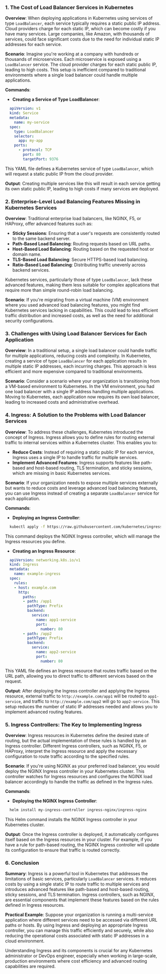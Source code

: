 ### 1. **The Cost of Load Balancer Services in Kubernetes**

**Overview**:
When deploying applications in Kubernetes using services of type `LoadBalancer`, each service typically requires a static public IP address. Cloud providers charge for each static IP, which can become costly if you have many services. Large companies, like Amazon, with thousands of services, could face significant costs due to the need for individual static IP addresses for each service.

**Scenario**:
Imagine you're working at a company with hundreds or thousands of microservices. Each microservice is exposed using a `LoadBalancer` service. The cloud provider charges for each static public IP, leading to high costs. This setup is inefficient compared to traditional environments where a single load balancer could handle multiple applications.

**Commands**:
- **Creating a Service of Type LoadBalancer**:
```yaml
  apiVersion: v1
  kind: Service
  metadata:
    name: my-service
  spec:
    type: LoadBalancer
    selector:
      app: my-app
    ports:
      - protocol: TCP
        port: 80
        targetPort: 9376
```
  This YAML file defines a Kubernetes service of type `LoadBalancer`, which will request a static public IP from the cloud provider.

**Output**:
Creating multiple services like this will result in each service getting its own static public IP, leading to high costs if many services are deployed.

### 2. **Enterprise-Level Load Balancing Features Missing in Kubernetes Services**

**Overview**:
Traditional enterprise load balancers, like NGINX, F5, or HAProxy, offer advanced features such as:
- **Sticky Sessions**: Ensuring that a user's requests are consistently routed to the same backend server.
- **Path-Based Load Balancing**: Routing requests based on URL paths.
- **Host-Based Load Balancing**: Routing based on the requested host or domain name.
- **TLS-Based Load Balancing**: Secure HTTPS-based load balancing.
- **Ratio-Based Load Balancing**: Distributing traffic unevenly across backend services.

Kubernetes services, particularly those of type `LoadBalancer`, lack these advanced features, making them less suitable for complex applications that require more than simple round-robin load balancing.

**Scenario**:
If you're migrating from a virtual machine (VM) environment where you used advanced load balancing features, you might find Kubernetes services lacking in capabilities. This could lead to less efficient traffic distribution and increased costs, as well as the need for additional security configurations.

### 3. **Challenges with Using Load Balancer Services for Each Application**

**Overview**:
In a traditional setup, a single load balancer could handle traffic for multiple applications, reducing costs and complexity. In Kubernetes, creating a service of type `LoadBalancer` for each application results in multiple static IP addresses, each incurring charges. This approach is less efficient and more expensive compared to traditional environments.

**Scenario**:
Consider a scenario where your organization is transitioning from a VM-based environment to Kubernetes. In the VM environment, you had one load balancer with a single IP address handling multiple applications. Moving to Kubernetes, each application now requires its own load balancer, leading to increased costs and administrative overhead.

### 4. **Ingress: A Solution to the Problems with Load Balancer Services**

**Overview**:
To address these challenges, Kubernetes introduced the concept of Ingress. Ingress allows you to define rules for routing external traffic to internal services within a Kubernetes cluster. This enables you to:
- **Reduce Costs**: Instead of requiring a static public IP for each service, Ingress uses a single IP to handle traffic for multiple services.
- **Implement Advanced Features**: Ingress supports features like path-based and host-based routing, TLS termination, and sticky sessions, which are missing in basic Kubernetes services.

**Scenario**:
If your organization needs to expose multiple services externally but wants to reduce costs and leverage advanced load balancing features, you can use Ingress instead of creating a separate `LoadBalancer` service for each application.

**Commands**:
- **Deploying an Ingress Controller**:
```bash
  kubectl apply -f https://raw.githubusercontent.com/kubernetes/ingress-nginx/main/deploy/static/provider/cloud/deploy.yaml
```
  This command deploys the NGINX Ingress controller, which will manage the Ingress resources you define.

- **Creating an Ingress Resource**:
```yaml
  apiVersion: networking.k8s.io/v1
  kind: Ingress
  metadata:
    name: example-ingress
  spec:
    rules:
    - host: example.com
      http:
        paths:
        - path: /app1
          pathType: Prefix
          backend:
            service:
              name: app1-service
              port:
                number: 80
        - path: /app2
          pathType: Prefix
          backend:
            service:
              name: app2-service
              port:
                number: 80
```
  This YAML file defines an Ingress resource that routes traffic based on the URL path, allowing you to direct traffic to different services based on the request.

**Output**:
After deploying the Ingress controller and applying the Ingress resource, external traffic to `http://example.com/app1` will be routed to `app1-service`, and traffic to `http://example.com/app2` will go to `app2-service`. This setup reduces the number of static IP addresses needed and allows you to implement advanced routing features.

### 5. **Ingress Controllers: The Key to Implementing Ingress**

**Overview**:
Ingress resources in Kubernetes define the desired state of routing, but the actual implementation of these rules is handled by an Ingress controller. Different Ingress controllers, such as NGINX, F5, or HAProxy, interpret the Ingress resource and apply the necessary configuration to route traffic according to the specified rules.

**Scenario**:
If you're using NGINX as your preferred load balancer, you would deploy the NGINX Ingress controller in your Kubernetes cluster. This controller watches for Ingress resources and configures the NGINX load balancer accordingly to handle the traffic as defined in the Ingress rules.

**Commands**:
- **Deploying the NGINX Ingress Controller**:
```bash
  helm install my-ingress-controller ingress-nginx/ingress-nginx
```
  This Helm command installs the NGINX Ingress controller in your Kubernetes cluster.

**Output**:
Once the Ingress controller is deployed, it automatically configures itself based on the Ingress resources in your cluster. For example, if you have a rule for path-based routing, the NGINX Ingress controller will update its configuration to ensure that traffic is routed correctly.

### 6. **Conclusion**

**Summary**:
Ingress is a powerful tool in Kubernetes that addresses the limitations of basic services, particularly `LoadBalancer` services. It reduces costs by using a single static IP to route traffic to multiple services and introduces advanced features like path-based and host-based routing, sticky sessions, and TLS termination. Ingress controllers, such as NGINX, are essential components that implement these features based on the rules defined in Ingress resources.

**Practical Example**:
Suppose your organization is running a multi-service application where different services need to be accessed via different URL paths or hosts. By using Ingress and deploying an appropriate Ingress controller, you can manage this traffic efficiently and securely, while also reducing the operational costs associated with static IP addresses in a cloud environment.

Understanding Ingress and its components is crucial for any Kubernetes administrator or DevOps engineer, especially when working in large-scale, production environments where cost efficiency and advanced routing capabilities are required.